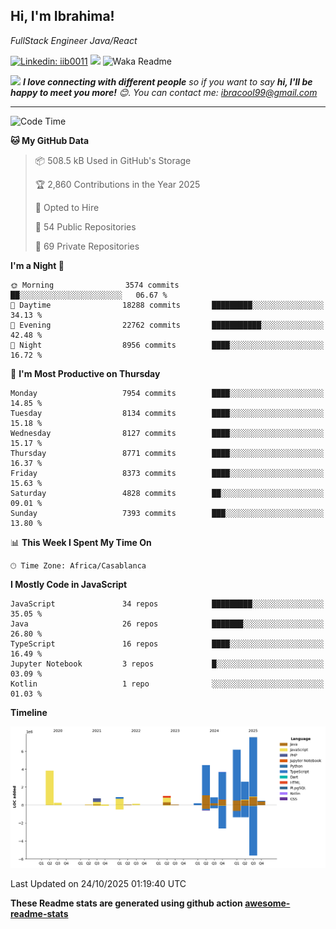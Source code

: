 <h2>Hi, I'm Ibrahima! </h2>
<p><em>FullStack Engineer Java/React
</em></p>


[![Linkedin: iib0011](https://img.shields.io/badge/-iib0011-blue?style=flat-square&logo=Linkedin&logoColor=white&link=https://www.linkedin.com/in/iib0011/)](https://www.linkedin.com/in/iib0011/)
![](https://visitor-badge.glitch.me/badge?page_id=iib0011)
![Waka Readme](https://github.com/iib0011/iib0011/workflows/Waka%20Readme/badge.svg)


<img src="https://media.giphy.com/media/LnQjpWaON8nhr21vNW/giphy.gif" width="60"> <em><b>I love connecting with different people</b> so if you want to say <b>hi, I'll be happy to meet you more!</b> 😊. You can contact me: ibracool99@gmail.com</em>

---
<!--START_SECTION:waka-->
![Code Time](http://img.shields.io/badge/Code%20Time-5%2C532%20hrs%205%20mins-blue)

**🐱 My GitHub Data** 

> 📦 508.5 kB Used in GitHub's Storage 
 > 
> 🏆 2,860 Contributions in the Year 2025
 > 
> 💼 Opted to Hire
 > 
> 📜 54 Public Repositories 
 > 
> 🔑 69 Private Repositories 
 > 
**I'm a Night 🦉** 

```text
🌞 Morning                3574 commits        ██░░░░░░░░░░░░░░░░░░░░░░░   06.67 % 
🌆 Daytime                18288 commits       █████████░░░░░░░░░░░░░░░░   34.13 % 
🌃 Evening                22762 commits       ███████████░░░░░░░░░░░░░░   42.48 % 
🌙 Night                  8956 commits        ████░░░░░░░░░░░░░░░░░░░░░   16.72 % 
```
📅 **I'm Most Productive on Thursday** 

```text
Monday                   7954 commits        ████░░░░░░░░░░░░░░░░░░░░░   14.85 % 
Tuesday                  8134 commits        ████░░░░░░░░░░░░░░░░░░░░░   15.18 % 
Wednesday                8127 commits        ████░░░░░░░░░░░░░░░░░░░░░   15.17 % 
Thursday                 8771 commits        ████░░░░░░░░░░░░░░░░░░░░░   16.37 % 
Friday                   8373 commits        ████░░░░░░░░░░░░░░░░░░░░░   15.63 % 
Saturday                 4828 commits        ██░░░░░░░░░░░░░░░░░░░░░░░   09.01 % 
Sunday                   7393 commits        ███░░░░░░░░░░░░░░░░░░░░░░   13.80 % 
```


📊 **This Week I Spent My Time On** 

```text
🕑︎ Time Zone: Africa/Casablanca
```

**I Mostly Code in JavaScript** 

```text
JavaScript               34 repos            █████████░░░░░░░░░░░░░░░░   35.05 % 
Java                     26 repos            ███████░░░░░░░░░░░░░░░░░░   26.80 % 
TypeScript               16 repos            ████░░░░░░░░░░░░░░░░░░░░░   16.49 % 
Jupyter Notebook         3 repos             █░░░░░░░░░░░░░░░░░░░░░░░░   03.09 % 
Kotlin                   1 repo              ░░░░░░░░░░░░░░░░░░░░░░░░░   01.03 % 
```



**Timeline**

![Lines of Code chart](https://raw.githubusercontent.com/iib0011/iib0011/master/assets/bar_graph.png)


 Last Updated on 24/10/2025 01:19:40 UTC
<!--END_SECTION:waka-->

**These Readme stats are generated using github action [awesome-readme-stats](https://github.com/iib0011/waka-readme-stats)**
